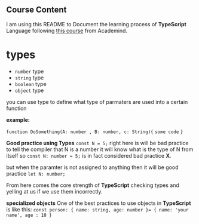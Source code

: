 ## Course Content 
I am using this README to Document the learning process of <b>TypeScript</b> Language following [this course](https://www.youtube.com/watch?v=BwuLxPH8IDs) from Academind.
# types 

- `number` type
- `string` type
- `boolean` type
- `object` type

you can use type to define what type of parmaters are used into a certain function 

<b>example:</b> 

`function DoSomething(A: number , B: number, c: String){`
  `some code`
`}`

<b>Good practice using Types</b>
`const N = 5;` right here is will be bad practice to tell the compiler that N is a number it will know what is the type of N from itself so `const N: number = 5;` is in fact considered bad practice <b>X</b>.

but when the paramter is not assigned to anything then it will be good practice `let N: number;` 

From here comes the core strength of <b>TypeScript</b>
checking types and yelling at us if we use them incorrectly.


<b>specialized objects</b>
One of the best practices to use objects in <b>TypeScript</b>
is like this:
`const person: {
    name: string,
    age: number
}= {
    name: 'your name',
    age : 10
}`